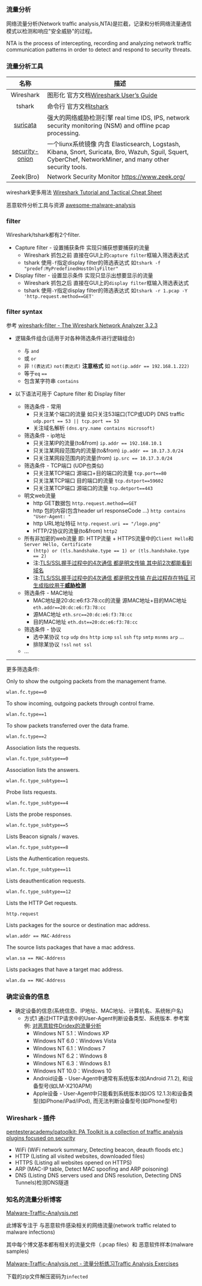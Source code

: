 ### 流量分析

网络流量分析(Network traffic analysis,NTA)是拦截，记录和分析网络流量通信模式以检测和响应"安全威胁"的过程。

NTA is the process of intercepting, recording and analyzing network traffic communication patterns in order to detect and respond to security threats. 

### 流量分析工具

|名称|描述|
|:-------------:|-----|
|Wireshark|图形化 官方文档[Wireshark User’s Guide](https://www.wireshark.org/docs/wsug_html_chunked/)|
|tshark|命令行 官方文档[tshark](https://www.wireshark.org/docs/man-pages/tshark.html) |
|[suricata](https://github.com/OISF/suricata) |强大的网络威胁检测引擎 real time IDS, IPS, network security monitoring (NSM) and offline pcap processing.|
[security-onion](https://github.com/Security-Onion-Solutions/security-onion)|一个liunx系统镜像 内含 Elasticsearch, Logstash, Kibana, Snort, Suricata, Bro, Wazuh, Sguil, Squert, CyberChef, NetworkMiner, and many other security tools. |
|Zeek(Bro)| Network Security Monitor https://www.zeek.org/|

wireshark更多用法 [Wireshark Tutorial and Tactical Cheat Sheet](https://hackertarget.com/wireshark-tutorial-and-cheat-sheet/)

恶意软件分析工具与资源 [awesome-malware-analysis](https://github.com/rshipp/awesome-malware-analysis)

### filter

Wireshark/tshark都有2个filter.

* Capture filter - 设置捕获条件 实现只捕获想要捕获的流量
  * Wireshark 抓包之前 直接在GUI上的`capture filter`框输入筛选表达式
  * tshark 使用`-f`指定display filter的筛选表达式 如`tshark -f "predef:MyPredefinedHostOnlyFilter"`
* Display filter - 设置显示条件 实现只显示出想要显示的流量
  * Wireshark 抓包之后 直接在GUI上的`display filter`框输入筛选表达式
  * tshark 使用`-Y`指定display filter的筛选表达式 如`tshark -r 1.pcap -Y 'http.request.method==GET'`

### filter syntax

参考 [wireshark-filter - The Wireshark Network Analyzer 3.2.3](https://www.wireshark.org/docs/man-pages/wireshark-filter.html)

* 逻辑条件组合(适用于对各种筛选条件进行逻辑组合)
  * 与 `and`
  * 或 `or`
  * 非 `!(表达式)` `not(表达式)` **注意格式**  如 `not(ip.addr == 192.168.1.222)`
  * 等于`eq` `==`
  * 包含某字符串 `contains`


* 以下语法可用于 Capture filter 和 Display filter
  * 筛选条件 - 常用
    * 只关注某个端口的流量 如只关注53端口(TCP或UDP) DNS traffic `udp.port == 53 || tcp.port == 53`
    * 关注域名解析 `(dns.qry.name contains microsoft)`
  * 筛选条件 - ip地址
    * 只关注某IP的流量(to&from) `ip.addr == 192.168.10.1`
    * 只关注某网段范围内的流量(to&from) `ip.addr == 10.17.3.0/24`
    * 只关注某网段范围内的流量(from) `ip.src == 10.17.3.0/24`
  * 筛选条件 - TCP端口 (UDP也类似)
    * 只关注某TCP端口 源端口+目的端口的流量 `tcp.port==80`
    * 只关注某TCP端口 目的端口的流量 `tcp.dstport==59602`
    * 只关注某TCP端口 源端口的流量 `tcp.detport==443`
  * 明文web流量
    * http GET数据包 `http.request.method==GET`
    * http 包的内容(包含header url responseCode ...) `http contains "User-Agent: "`
    * http URL地址特征 `http.request.uri == "/logo.png"`
    * HTTP/2协议的流量(to&from) `http2`
  * 所有非加密的web流量 即: HTTP流量 + HTTPS流量中的`Client Hello`和`Server Hello, Certificate`
    * `(http) or (tls.handshake.type == 1) or (tls.handshake.type == 2)`
    * 注:[TLS/SSL握手过程中的4次通信 都是明文传输 其中前2次都能看到域名](web_x_https_tls.md#qa)
    * 注:[TLS/SSL握手过程中的4次通信 都是明文传输 在此过程存在特征 可生成指纹用于**威胁检测**](web_x_https_tls.md#qa)
  * 筛选条件 - MAC地址
    * MAC地址是20:dc:e6:f3:78:cc的流量 源MAC地址+目的MAC地址 `eth.addr==20:dc:e6:f3:78:cc`
    * 源MAC地址 `eth.src==20:dc:e6:f3:78:cc`
    * 目的MAC地址 `eth.dst==20:dc:e6:f3:78:cc`
  * 筛选条件 - 协议
    * 选中某协议 `tcp` `udp` `dns` `http` `icmp` `ssl` `ssh` `ftp` `smtp` `msnms` `arp` ...
    * 排除某协议 `!ssl` `not ssl`
  * ...

---

更多筛选条件:

Only to show the outgoing packets from the management frame.

```
wlan.fc.type==0
```

To show incoming, outgoing packets through control frame.

```
wlan.fc.type==1
```

To show packets transferred over the data frame.

```
wlan.fc.type==2
```

Association lists the requests.

```
wlan.fc.type_subtype==0
```

Association lists the answers.

```
wlan.fc.type_subtype==1
```

Probe lists requests.

```
wlan.fc.type_subtype==4
```

Lists the probe responses.

```
wlan.fc.type_subtype==5
```

Lists Beacon signals / waves.

```
wlan.fc.type_subtype==8
```

Lists the Authentication requests.

```
wlan.fc.type_subtype==11
```

Lists deauthentication requests.

```
wlan.fc.type_subtype==12
```

Lists the HTTP Get requests.

```
http.request
```

Lists packages for the source or destination mac address.

```
wlan.addr == MAC-Address
```

The source lists packages that have a mac address.

```
wlan.sa == MAC-Address
```

Lists packages that have a target mac address.

```
wlan.da == MAC-Address
```

### 确定设备的信息

* 确定设备的信息(系统信息、IP地址、MAC地址、计算机名、系统帐户名)
  * 方式1 通过HTTP请求中的User-Agent判断设备类型、系统版本. 参考案例: [对恶意软件Dridex的流量分析](https://www.freebuf.com/articles/es/195832.html)
    * Windows NT 5.1：Windows XP
    * Windows NT 6.0：Windows Vista
    * Windows NT 6.1：Windows 7
    * Windows NT 6.2：Windows 8
    * Windows NT 6.3：Windows 8.1
    * Windows NT 10.0：Windows 10
    * Android设备 - User-Agent中通常有系统版本(如Android 7.1.2), 和设备型号(如LM-X210APM)
    * Apple设备 - User-Agent中只能看到系统版本(如iOS 12.1.3)和设备类型(如iPhone/iPad/iPod), 而无法判断设备型号(如iPhone型号)

### Wireshark - 插件

[pentesteracademy/patoolkit: PA Toolkit is a collection of traffic analysis plugins focused on security](https://github.com/pentesteracademy/patoolkit)

* WiFi (WiFi network summary, Detecting beacon, deauth floods etc.)
* HTTP (Listing all visited websites, downloaded files)
* HTTPS (Listing all websites opened on HTTPS)
* ARP (MAC-IP table, Detect MAC spoofing and ARP poisoning)
* DNS (Listing DNS servers used and DNS resolution, Detecting DNS Tunnels)检测DNS隧道

### 知名的流量分析博客

[Malware-Traffic-Analysis.net](https://www.malware-traffic-analysis.net/)

此博客专注于 与恶意软件感染相关的网络流量(network traffic related to malware infections)

其中每个博文基本都有相关的流量文件（.pcap files）和 恶意软件样本(malware samples)
 
[Malware-Traffic-Analysis.net - 流量分析练习Traffic Analysis Exercises](https://www.malware-traffic-analysis.net/training-exercises.html)

下载的zip文件解压密码为`infected`
